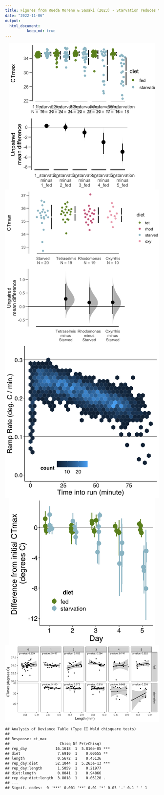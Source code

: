 ```yaml
---
title: Figures from Rueda Moreno & Sasaki (2023) - Starvation reduces thermal limits of the widespread copepod *Acartia tonsa*
date: "2022-11-06"
output: 
  html_document:
          keep_md: true
---
```




<img src="../Figures/markdown/fig-1-1.png" style="display: block; margin: auto;" />

<img src="../Figures/markdown/supp-fig-1-diet-comparison-1.png" style="display: block; margin: auto;" />


<img src="../Figures/markdown/supp-fig-3-ramping-rates-1.png" style="display: block; margin: auto;" />





<img src="../Figures/markdown/supp-fig-4-replicate-effect-sizes-1.png" style="display: block; margin: auto;" />

<img src="../Figures/markdown/supp-fig-5-ctmax-length-1.png" style="display: block; margin: auto;" />

```
## Analysis of Deviance Table (Type II Wald chisquare tests)
## 
## Response: ct_max
##                       Chisq Df Pr(>Chisq)    
## rep_day             16.1618  1  5.816e-05 ***
## diet                 7.6910  1    0.00555 ** 
## length               0.5672  1    0.45136    
## rep_day:diet        52.1044  1  5.263e-13 ***
## rep_day:length       1.5059  1    0.21977    
## diet:length          0.0041  1    0.94866    
## rep_day:diet:length  3.8018  1    0.05120 .  
## ---
## Signif. codes:  0 '***' 0.001 '**' 0.01 '*' 0.05 '.' 0.1 ' ' 1
```
